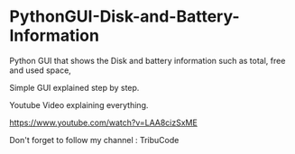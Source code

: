# PythonGUI-Disk-and-Battery-Information
Python GUI that shows the Disk and battery information such as total, free and used space,

Simple GUI explained step by step.

Youtube Video explaining everything.

https://www.youtube.com/watch?v=LAA8cizSxME



Don't forget to follow my channel :   TribuCode
